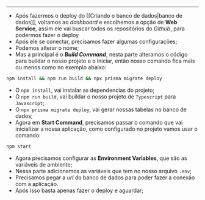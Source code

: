 ___
- Após fazermos o deploy do [[Criando o banco de dados|banco de dados]], voltamos ao *dashboard* e escolhemos a opção de **Web Service**, assim ele vai buscar todos os repositórios do *Github*, para podermos fazer o deploy
- Após ele se conectar, precisamos fazer algumas configurações;
- Podemos alterar o nome;
- Mas a principal é o ***Build Command***, nesta parte alteramos o código para buildar o nosso projeto e o iniciar, então nosso comando fica mais ou menos como no exemplo abaixo:
```zsh
npm install && npm run build && npx prisma migrate deploy
```
- O `npm install`, vai instalar as dependencias do projeto;
- O `npm run build`, vai buildar o nosso projeto de `Typescript` para `Javascript`;
- O `npx prisma migrate deploy`, vai gerar nossas tabelas no banco de dados;
- Agora em **Start Command**, precisamos passar o comando que vai inicializar a nossa aplicação, como configurado no projeto vamos usar o comando:
```zsh
npm start
```
- Agora precisamos configurar as **Environment Variables**, que são as variáveis de ambiente;
- Nessa parte adicionamos as variáveis que tem no nosso arquivo `.env`;
- Precisamos pegar a *url* do banco de dados para poder fazer a conexão com a aplicação.
- Após isso basta apenas fazer o deploy e aguardar;